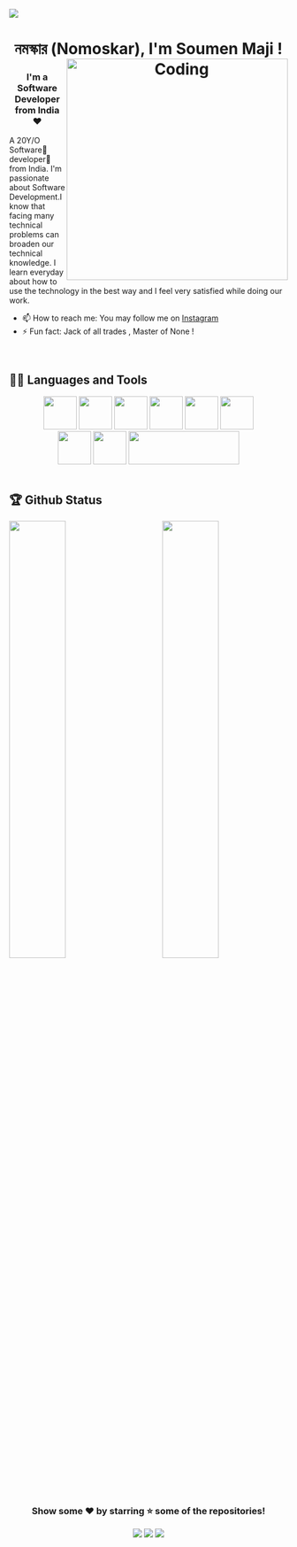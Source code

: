 ![](https://raw.githubusercontent.com/halfrost/halfrost/master/icons/header_.png)

<h1 align="center"> নমস্কার (Nomoskar), I'm Soumen Maji <img align="right" alt="Coding" width="400" src="https://cdn.dribbble.com/users/1162077/screenshots/3848914/programmer.gif"> ! </h1>

<h3 align="center">I'm a Software Developer from India ❤</h3>
  
A 20Y/O Software🌈 developer🎯 from India. I'm passionate about Software Development.I know that facing many technical problems can broaden our technical knowledge.
I learn everyday about how to use the technology in the best way and I feel very satisfied while doing our work.



- 📫 How to reach me: You may follow me on [Instagram](https://www.instagram.com/_codingbuddy_/) 
- ⚡ Fun fact: Jack of all trades , Master of None ! 
<br />


## 👨‍💻 Languages and Tools

<div align="center">
<img src="https://github.com/Subhampreet/Subhampreet/blob/master/logos/c++.png?raw=true" height="60" width="60">
<img src="https://github.com/Subhampreet/Subhampreet/blob/master/logos/python.png?raw=true" height="60" width="60">
<img src="https://github.com/Subhampreet/Subhampreet/blob/master/logos/JS.png?raw=true" height="60" width="60">
<img src="https://github.com/Subhampreet/Subhampreet/blob/master/logos/css.png?raw=true" height="60" width="60">
<img src="https://github.com/Subhampreet/Subhampreet/blob/master/logos/html.png?raw=true" height="60" width="60">
<img src="https://github.com/Subhampreet/Subhampreet/blob/master/logos/vs.png?raw=true" height="60" width="60">

<br>
 <img src="https://github.com/Subhampreet/Subhampreet/blob/master/logos/sql.png?raw=true" height="60" width="60">
<img src="https://github.com/Subhampreet/Subhampreet/blob/master/logos/php.png?raw=true" height="60" width="60">

<img src="https://github.com/The-bong-stuff/logos/blob/main/s-removebg-preview.png?raw=true" height="60" width="200">
</div>

<br >

## 🏆 Github Status

<img  src="https://github-readme-stats.vercel.app/api?username=the-bong-stuff&show_icons=true&hide_border=true&theme=dark" width="45%" align="right" >

<img  src="https://github-readme-streak-stats.herokuapp.com/?user=the-bong-stuff&theme=dark" width="45%" >

<br>

<div align="center">


### Show some ❤️ by starring ⭐ some of the repositories!


[<img src="https://img.shields.io/badge/linkedin-%230077B5.svg?&style=for-the-badge&logo=linkedin&logoColor=white">](https://www.linkedin.com/in/soumen-maji-822389210/)
[<img src="https://img.shields.io/badge/instagram-%23E4405F.svg?&style=for-the-badge&logo=instagram&logoColor=white">](https://www.instagram.com/_codingbuddy_/)
[<img src="https://img.shields.io/badge/facebook-%231877F2.svg?&style=for-the-badge&logo=facebook&logoColor=white">](https://www.facebook.com/soumen.maji.7564)





</div>





